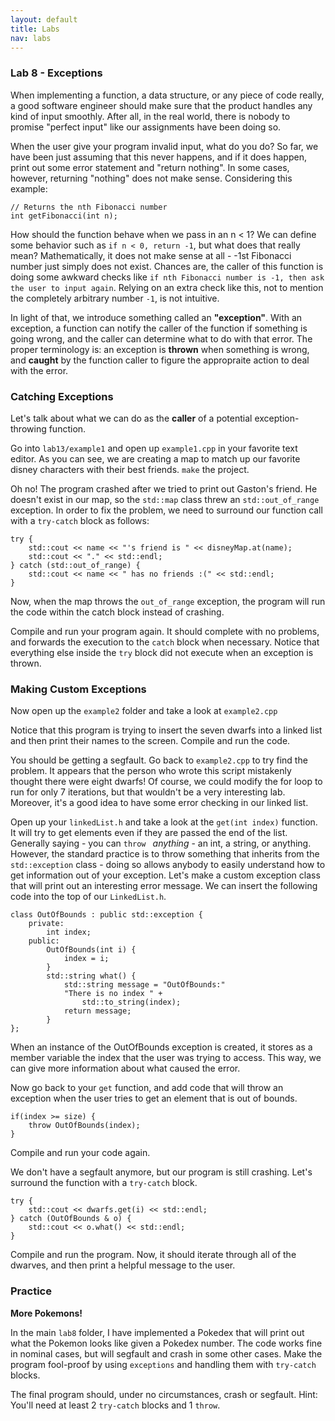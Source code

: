 ```yaml
---
layout: default
title: Labs
nav: labs
---
```


### Lab 8 - Exceptions

When implementing a function, a data structure, or any piece of code really, a good software engineer should make sure that the product handles any kind of input smoothly. After all, in the real world, there is nobody to promise "perfect input" like our assignments have been doing so.

When the user give your program invalid input, what do you do? So far, we have been just assuming that this never happens, and if it does happen, print out some error statement and "return nothing". In some cases, however, returning "nothing" does not make sense. Considering this example:

```
// Returns the nth Fibonacci number
int getFibonacci(int n);
```

How should the function behave when we pass in an n < 1? We can define some behavior such as `if n < 0, return -1`, but what does that really mean? Mathematically, it does not make sense at all - -1st Fibonacci number just simply does not exist. Chances are, the caller of this function is doing some awkward checks like `if nth Fibonacci number is -1, then ask the user to input again`. Relying on an extra check like this, not to mention the completely arbitrary number `-1`, is not intuitive.

In light of that, we introduce something called an **"exception"**. With an exception, a function can notify the caller of the function if something is going wrong, and the caller can determine what to do with that error. The proper terminology is: an exception is **thrown** when something is wrong, and **caught** by the function caller to figure the appropraite action to deal with the error.

### Catching Exceptions
Let's talk about what we can do as the **caller** of a potential exception-throwing function.

Go into `lab13/example1` and open up `example1.cpp` in your favorite text editor. As you can see, we are creating a map to match up our favorite disney characters with their best friends. `make` the project.

Oh no! The program crashed after we tried to print out Gaston's friend.  He doesn't exist in our map, so the `std::map` class threw an `std::out_of_range` exception. In order to fix the problem, we need to surround our function call with a `try-catch` block as follows:

```
try {
	std::cout << name << "'s friend is " << disneyMap.at(name);
	std::cout << "." << std::endl;
} catch (std::out_of_range) {
	std::cout << name << " has no friends :(" << std::endl;
}
```

Now, when the map throws the `out_of_range` exception, the program will run the code within the catch block instead of crashing.

Compile and run your program again. It should complete with no problems, and forwards the execution to the `catch` block when necessary. Notice that everything else inside the `try` block did not execute when an exception is thrown.

### Making Custom Exceptions
Now open up the `example2` folder and take a look at `example2.cpp`

Notice that this program is trying to insert the seven dwarfs into a linked list and then print their names to the screen. Compile and run the code.

You should be getting a segfault. Go back to `example2.cpp` to try find the problem. It appears that the person who wrote this script mistakenly thought there were eight dwarfs! Of course, we could modify the for loop to run for only 7 iterations, but that wouldn't be a very interesting lab. Moreover, it's a good idea to have some error checking in our linked list.

Open up your `linkedList.h` and take a look at the `get(int index)` function. It will try to get elements even if they are passed the end of the list. Generally saying - you can `throw ` _anything_ - an int, a string, or anything. However, the standard practice is to throw something that inherits from the `std::exception` class - doing so allows anybody to easily understand how to get information out of your exception. Let's make a custom exception class that will print out an interesting error message.  We can insert the following code into the top of our `LinkedList.h`.  

```
class OutOfBounds : public std::exception {
	private:
		int index;
	public:
		OutOfBounds(int i) {
			index = i;
		}
		std::string what() {
			std::string message = "OutOfBounds:"
			"There is no index " +
				std::to_string(index);
			return message;
		}
};
```

When an instance of the OutOfBounds exception is created, it stores as a member variable the index that the user was trying to access.  This way, we can give more information about what caused the error.

Now go back to your `get` function, and add code that will throw an exception when the user tries to get an element that is out of bounds.

```
if(index >= size) {
	throw OutOfBounds(index);
}
```

Compile and run your code again.

We don't have a segfault anymore, but our program is still crashing.  Let's surround the function with a `try-catch` block.

```
try {
	std::cout << dwarfs.get(i) << std::endl;
} catch (OutOfBounds & o) {
	std::cout << o.what() << std::endl;
}
```

Compile and run the program.  Now, it should iterate through all of the dwarves, and then print a helpful message to the user.

### Practice

**More Pokemons!**

In the main `lab8` folder, I have implemented a Pokedex that will print out what the Pokemon looks like given a Pokedex number.  The code works fine in nominal cases, but will segfault and crash in some other cases. Make the program fool-proof by using `exceptions` and handling them with `try-catch` blocks.

The final program should, under no circumstances, crash or segfault. Hint: You'll need at least 2 `try-catch` blocks and 1 `throw`.
